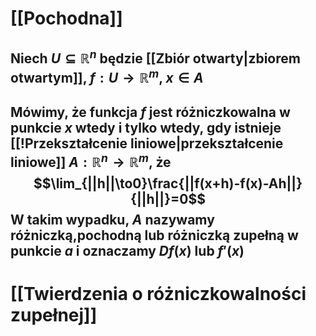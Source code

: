 # [[Pochodna]]
## Niech $U\subseteq\mathbb{R}^n$ będzie [[Zbiór otwarty|zbiorem otwartym]], $f:U\to\mathbb{R}^m$, $x\in A$
## Mówimy, że funkcja $f$ jest **różniczkowalna** w punkcie $x$ wtedy i tylko wtedy, gdy istnieje [[!Przekształcenie liniowe|przekształcenie liniowe]] $A:\mathbb{R}^n\to\mathbb{R}^m$, że $$\lim_{||h||\to0}\frac{||f(x+h)-f(x)-Ah||}{||h||}=0$$ W takim wypadku, $A$ nazywamy **różniczką**,**pochodną** lub **różniczką zupełną** w punkcie $a$ i oznaczamy $Df(x)$ lub $f'(x)$
# [[Twierdzenia o różniczkowalności zupełnej]]

